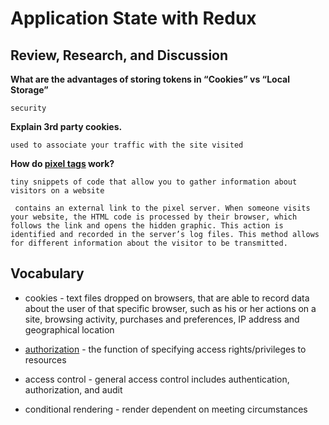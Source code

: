 # Application State with Redux

## Review, Research, and Discussion

**What are the advantages of storing tokens in “Cookies” vs “Local Storage”**

    security

**Explain 3rd party cookies.**

    used to associate your traffic with the site visited

**How do [pixel tags](https://whatagraph.com/blog/articles/tracking-pixel) work?**

    tiny snippets of code that allow you to gather information about visitors on a website

     contains an external link to the pixel server. When someone visits your website, the HTML code is processed by their browser, which follows the link and opens the hidden graphic. This action is identified and recorded in the server’s log files. This method allows for different information about the visitor to be transmitted.

     

## Vocabulary

- cookies - text files dropped on browsers, that are able to record data about the user of that specific browser, such as his or her actions on a site, browsing activity, purchases and preferences, IP address and geographical location

- [authorization](https://en.wikipedia.org/wiki/Authorization) - the function of specifying access rights/privileges to resources

- access control - general access control includes authentication, authorization, and audit

- conditional rendering - render dependent on meeting circumstances 
